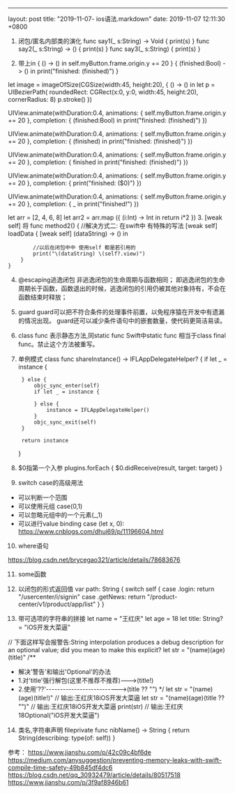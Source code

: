 ---
layout: post
title:  "2019-11-07- ios语法.markdown"
date:   2019-11-07 12:11:30 +0800

1. 闭包/匿名内部类的演化
func say1(_ s:String) -> Void { print(s) }
func say2(_ s:String) -> () { print(s) }
func say3(_ s:String) { print(s) }

2. 带上in
{
    () -> () in
    self.myButton.frame.origin.y += 20
}
{
    (finished:Bool) -> () in
    print("finished: \(finished)")
}

let image = imageOfSize(CGSize(width:45, height:20), {
    () -> () in
    let p = UIBezierPath(
        roundedRect: CGRect(x:0, y:0, width:45, height:20),
        cornerRadius: 8)
    p.stroke()
})

UIView.animate(withDuration:0.4, animations: {
    self.myButton.frame.origin.y += 20
    }, completion: {
        (finished:Bool) in
        print("finished: \(finished)")
})

UIView.animate(withDuration:0.4, animations: {
    self.myButton.frame.origin.y += 20
    }, completion: {
        (finished) in
        print("finished: \(finished)")
})

UIView.animate(withDuration:0.4, animations: {
    self.myButton.frame.origin.y += 20
    }, completion: {
        finished in
        print("finished: \(finished)")
})

UIView.animate(withDuration:0.4, animations: {
    self.myButton.frame.origin.y += 20
    }, completion: {
        print("finished: \($0)")
})

UIView.animate(withDuration:0.4, animations: {
    self.myButton.frame.origin.y += 20
    }, completion: {
        _ in
        print("finished!")
})

let arr = [2, 4, 6, 8]
let arr2 = arr.map ({
    (i:Int) -> Int in
    return i*2
})
3. [weak self] 将
    func method2() {
        //解决方式二:  在swift中 有特殊的写法  [weak self]
        loadData { [weak self] (dataString) -> () in

            //以后在闭包中中 使用self 都是若引用的
            print("\(dataString) \(self?.view)")
        }
    }
4. @escaping逃逸闭包
非逃逸闭包的生命周期与函数相同；
即逃逸闭包的生命周期长于函数，函数退出的时候，逃逸闭包的引用仍被其他对象持有，不会在函数结束时释放；
5. guard
guard可以把不符合条件的处理事件前置，以免程序猿在开发中有遗漏的情况出现。
guard还可以减少条件语句中的嵌套数量，使代码更简洁易读。
6. class func
表示静态方法,同static func
Swift中static func 相当于class final func。禁止这个方法被重写。
7. 单例模式
    class func shareInstance() -> IFLAppDelegateHelper? {
        if let _ = instance {

        } else {
            objc_sync_enter(self)
            if let _ = instance {

            } else {
                instance = IFLAppDelegateHelper()
            }
            objc_sync_exit(self)
        }

        return instance
    }
8. $0指第一个入参
 plugins.forEach { $0.didReceive(result, target: target) }
9. switch case的高级用法
* 可以判断一个范围
* 可以使用元组 case(0,1)
* 可以忽略元组中的一个元素(_,1)
* 可以进行value binding
  case (let x, 0):
https://www.cnblogs.com/dhui69/p/11196604.html

10. where语句

https://blog.csdn.net/brycegao321/article/details/78683676

11. some函数

12. 以闭包的形式返回值
var path: String {
        switch self {
        case .login:
            return "/usercenter/i/signin"
        case .getNews:
            return "/product-center/v1/product/app/list"
        }
    }
13. 带可选项的字符串的拼接
let name = "王红庆"
let age = 18
let title: String? = "iOS开发大菜逼"
    
// 下面这样写会报警告:String interpolation produces a debug description for an optional value; did you mean to make this explicit?
let str = "\(name)\(age)\(title)"
/**
 * 解决'警告'和输出'Optional'的办法
 * 1.对'title'强行解包(这里不推荐不推荐)--->(title!)
 * 2.使用'??'-------------------------->(title ?? "")
 */
let str = "\(name)\(age)\(title!)"      // 输出:王红庆18iOS开发大菜逼
let str = "\(name)\(age)\(title ?? "")" // 输出:王红庆18iOS开发大菜逼
print(str)                              // 输出:王红庆18Optional("iOS开发大菜逼")

14. 类名,字符串声明
  fileprivate func nibName() -> String {
    return String(describing: type(of: self))
  }

 参考：
 https://www.jianshu.com/p/42c09c4bf6de
 https://medium.com/anysuggestion/preventing-memory-leaks-with-swift-compile-time-safety-49b845df4dc6
 https://blog.csdn.net/qq_30932479/article/details/80517518
 https://www.jianshu.com/p/3f9af8946b61
 